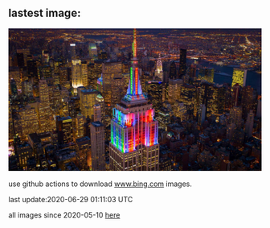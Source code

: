 ## lastest image:
![](images/PrideEmpire.jpg)

use github actions to download www.bing.com images.

last update:2020-06-29 01:11:03 UTC

all images since 2020-05-10 [here](https://github.com/counter2015/bing-daily-images/tree/master/images) 
